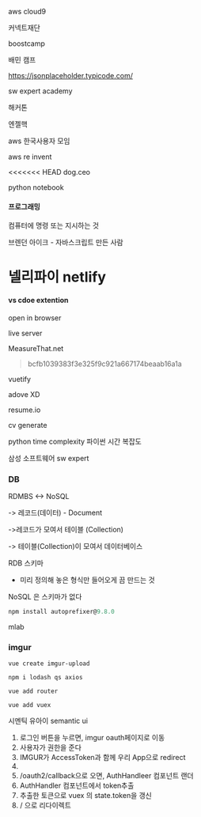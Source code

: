 aws cloud9



커넥트재단



boostcamp

배민 캠프



https://jsonplaceholder.typicode.com/



sw expert academy



해커톤 

엔젤핵



aws 한국사용자 모임

aws re invent



<<<<<<< HEAD
dog.ceo



python notebook



#### 프로그래밍

컴퓨터에 명령 또는 지시하는 것



브렌던 아이크 - 자바스크립트 만든 사람



넬리파이 netlify
=======
#### vs cdoe extention

open in browser

live server



MeasureThat.net
>bcfb1039383f3e325f9c921a667174beaab16a1a



vuetify



adove XD



resume.io



cv generate



python time complexity 파이썬 시간 복잡도



삼성 소프트웨어 sw expert



### DB

RDMBS <-> NoSQL

-> 레코드(데이터)  - Document

->레코드가 모여서 테이블 (Collection)

-> 테이블(Collection)이 모여서 데이터베이스



RDB 스키마

- 미리 정의해 놓은 형식만 들어오게 끔 만드는 것

NoSQL 은 스키마가 없다



```js
npm install autoprefixer@9.8.0
```



mlab







### imgur

`vue create imgur-upload`

`npm i lodash qs axios`

`vue add router`

`vue add vuex`



시멘틱 유아이 semantic ui



1. 로그인 버튼을 누르면, imgur oauth페이지로 이동
2. 사용자가 권한을 준다
3. IMGUR가 AccessToken과 함께 우리 App으로 redirect
4. 
5. /oauth2/callback으로 오면, AuthHandleer 컴포넌트 랜더
6. AuthHandler 컴포넌트에서 token추출
7. 추출한 토큰으로 vuex 의 state.token을 갱신
8.  / 으로 리다이렉트